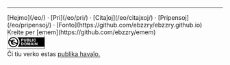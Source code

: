 
***
<div class="footer">

<div class="text-small">
[Hejmo](/eo/) · [Pri](/eo/pri/) · [Citaĵoj](/eo/citajxoj/) · [Pripensoj](/eo/pripensoj/) · [Fonto](https://github.com/ebzzry/ebzzry.github.io)
</div>
<div class="text-x-small">
Kreite per [emem](https://github.com/ebzzry/emem)
</div>

<div class="text-x-small">
<a rel="license" href="https://creativecommons.org/publicdomain/zero/1.0/deed.eo"><img alt="CC0 1.0 Universala (CC0 1.0) Publikaĵiga Dediĉo" class="cc" src="/bil/cc0-88x31.png" /></a><br>
Ĉi tiu verko estas <a rel="license" href="https://creativecommons.org/publicdomain/zero/1.0/deed.eo">publika havaĵo.</a><br>
</div>

</div>
